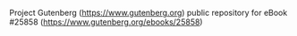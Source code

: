 Project Gutenberg (https://www.gutenberg.org) public repository for eBook #25858 (https://www.gutenberg.org/ebooks/25858)
